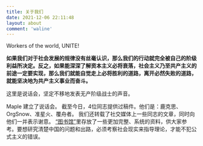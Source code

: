 ```yaml
---
title: 关于我们
date: 2021-12-06 22:11:48
layout: about
comment: 'waline'
---
```

<a class="link link--kukuri" data-letters="Workers of the world, UNITE!">Workers of the world, UNITE!</a>

**如果我们对于社会发展的规律没有丝毫认识，那么我们的行动就完全被自己的阶级利益所决定。反之，如果能深深了解资本主义必将衰落，社会主义乃至共产主义的前途一定要实现，那么我们就能自觉走上必将胜利的道路，离开必然失败的道路，就能坚决地为共产主义事业而奋斗。**

这里是说话会，坚定不移地发表无产阶级战士的声音。

Maple 建立了说话会。
截至今日，4位同志提供过稿件。他们是：鹿克思、OrgSnow、准星火、覆舟者。
我们还转载了社交媒体上一些同志的文章，同时向他们一并表示谢意。
[“图书馆”](https://mapleshade20.github.io/books/)里存放了一些更加完整、系统的资料，供大家参考。要想研究清楚中国的问题和出路，必须考察社会现实来指导理论，才能不犯公式主义的错误。